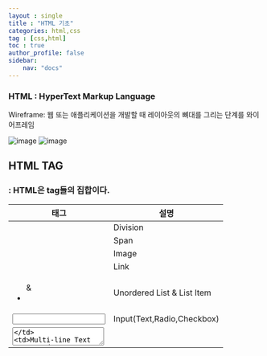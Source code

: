```yaml
---
layout : single
title : "HTML 기초"
categories: html,css
tag : [css,html]
toc : true
author_profile: false
sidebar:
    nav: "docs"
---
```





### HTML : HyperText Markup Language

Wireframe: 웹 또는 애플리케이션을 개발할 때 레이아웃의 뼈대를 그리는 단계를 와이어프레임

![image](https://github.com/quokkavely/quokkavely.github.io/assets/165968530/0dca9429-bb70-48f5-a431-5ce60b91a25f)
![image](https://github.com/quokkavely/quokkavely.github.io/assets/165968530/07ab1494-7839-4359-8a10-cc35410252fe)

## HTML TAG

### <Tag> : **HTML은 tag들의 집합이다.**

| 태그 | 설명 |
| --- | --- |
| <div> | Division |
| <span> | Span |
| <img> | Image |
| <a> | Link |
| <ul>&<li> | Unordered List & List Item |
| <input> | Input(Text,Radio,Checkbox) |
| <textarea> | Multi-line Text Input |
| <button> | Button |


### <Tag 설명>

1. **`<div>`**와 **`<span>`**
    1. div tag는 한 줄을 차지
    2. span은 컨텐츠의 크기만큼 공간을 차지
    3. 예제
        
        ```jsx
        <div>div 태그는 한 줄을 차지합니다 </div>
        <div>division 2</div>
        <span>span 태그는 컨텐츠 크기만큼 공간을 차지합니다</span>
        <span>span2</span>
        <span>span3</span>
        <div>division 3</div>
        ```
        
        ![image](https://github.com/quokkavely/quokkavely.github.io/assets/165968530/861cec9e-3621-4d30-a98a-be16e2f5c439)
        
2. **`<img>`** 이미지 삽입
    
    ```html
    <img src="http://file3.instiz.net/data/file3/2018/03/13/9/1/8/918ceef7e1f5a96b28e254e7910fc9cd.gif">
    ```
    
3. **`<input>`**
    1. 예제 1 : text
        1. <input />만 사용 시
            
            텍스트 입력하지 않았지만 커서도 들어가고 텍스트도 입력 가능
            
            ![image](https://github.com/quokkavely/quokkavely.github.io/assets/165968530/6d3c615b-3ae3-43c3-8799-b2f556ce6f2f)
            
        2. <input type="text"/> 입력 시에도 동일
        3. <input type="text" placeholder="ID"/>
            
            ![image](https://github.com/quokkavely/quokkavely.github.io/assets/165968530/dc3775d3-9f3b-4849-ad51-f96f5ed73329)
            
        4. <input id="id-input" class="input focus" type="text" placeholder="ID">
    2. 예제 2 : radio
        1. <input type=”radio”/>
            
            ![image](https://github.com/quokkavely/quokkavely.github.io/assets/165968530/4922a288-4f9d-45c3-af54-6956cb73f890)
            
        2. <input type="radio" name="choice" value="a">a
            
            ![image](https://github.com/quokkavely/quokkavely.github.io/assets/165968530/3e064e3b-9775-4bb5-bd7f-2204fda6c678)
            
    3. 예제 3 : checkbox
        1. <input type="checkbox" />
            
            ![image](https://github.com/quokkavely/quokkavely.github.io/assets/165968530/74b9f8f2-388b-4169-a33b-f51fd92c997a)
            
4. **`<a>`** : link 삽입
    
    [<a> - HTML: Hypertext Markup Language | MDN (mozilla.org)](https://developer.mozilla.org/ko/docs/Web/HTML/Element/a)
    
    ```html
    <a href="http://www.naver.com" target = "_blank">네이버</a>
    ```
    
5. button 
    1. <button id="login-button">Login</button?
    
6. <link rel=”stylesheet” href =”style.css”>
    1. `<link>` 요소의 `rel` 은 연결하고자 하는 파일의 역할이나 특징
    2. `rel` 속성에 `stylesheet`를 추가, `href` 속성에는 파일의 위치를 추가
    3. 지금 작성한 두 파일은 한 폴더 내에 있으므로 파일 이름만 입력하면 됨. 다른 폴더에 파일이 존재하는 경우, 절대 경로 또는 상대 경로를 입력해 원하는 파일을 찾아 연결할 수 있음.
    4. 해당 예제코드는 style.css 파일과 html을 연결해줌,
7. **`ol vs ul`**
    
    ol
    
    ![image](https://github.com/quokkavely/quokkavely.github.io/assets/165968530/9858d42b-66c7-4b0e-9eee-3164e747a773)
    
    li 사용시
    
    ![image](https://github.com/quokkavely/quokkavely.github.io/assets/165968530/e9140b28-8c32-4952-9d30-1ab0873dca30)
    
    ![image](https://github.com/quokkavely/quokkavely.github.io/assets/165968530/5d713404-0377-46eb-b75c-e354d2c5294e)
    
    ul=Unorderd List
    
    ![image](https://github.com/quokkavely/quokkavely.github.io/assets/165968530/3db4af9d-6dfa-49bb-bd94-beca0d52b886)
    
    li 사용
    
    ![image](https://github.com/quokkavely/quokkavely.github.io/assets/165968530/872b6ef2-a55e-4662-98f9-68fc7dd25ec5)
    
    ![image](https://github.com/quokkavely/quokkavely.github.io/assets/165968530/769e4d63-ba11-4444-a286-9a09dee4fb21)
    

**li는 단독으로 사용할 수 없고 ol과 ul의 요소 내에서 사용되어야 한다.**

### 시멘틱 요소

시멘틱 요소를 쓰지 않아도 구조는 똑같고 구현할 수 있음, 

검색엔진에 높은 점수를 받아서 사이트를 노출시키기 위함

1. **시멘틱 요소**
    1.  시멘틱 웹(semantic web)이 중시되면서 여러 시멘틱 요소(semantic element)가 새롭게 만들어짐
    2. 사용 이유
        1. 첫째, 검색 엔진이 시멘틱 요소를 더 좋아하기 때문 - 시멘틱 요소를 잘 써야 검색엔진 최적화 
        2. . 즉, 시멘틱 요소에 담긴 의미에 따라 검색 결과가 상위 노출이 결정될 수 있다
        3. 여러 개발자가 함께 작업할 때 `<div>` 요소를 탐색하는 것보다 의미 있는 코드 블록을 찾는 것이 훨씬 더 편리하기 때문
    3. 시멘틱 요소의 종류 
        1. `<article>` : 독립적이고 자체 포함된 콘텐츠를 지정
        2. `<aside>` : 본문의 주요 부분을 표시하고 남은 부분을 설명하는 요소입니다. 특별한 일이 아니면 사이드바나 광고창 등 중요하지 않은 부분에 사용
        3. `<footer>` : 일반적으로 페이지나 해당 파트의 가장 아랫부분에 위치하며, 사이트의 라이선스, 주소, 연락처 등을 넣을 때 사용
            1. 네이버 footer
                
                시멘틱을 쓰는건 아니고 footer라는 이름을 적용한 것.
                
                ![image](https://github.com/quokkavely/quokkavely.github.io/assets/165968530/48d2d667-dbdd-4134-baac-74e53721f298)
                
        4. `<header>` : 일반적으로 페이지나 해당 섹션의 가장 윗부분에 위치하며, 사이트의 제목이 보통 들어갑니다. 선택적으로 상단바나 검색창 등이 안에 들어갈 수 있음
        5. `<nav>` : 내비게이션(**nav**igation)의 약자로, 일반적으로 상단바 등 사이트를 안내하는 요소에 사용됩니다. 보통은 안에 `<ul>`을 넣어 목록 형태로 사용
        6. `<main>` : 문서의 주된 콘텐츠를 표시

### ID와 Class

1. id :고유한 (unique)한 이름을 붙일 때, css에서는 #으로 표현
2. **`class`** : 반복되는 영역을 유형별로 분류할 때, css에서는 . 으로 표현

### ID와 Class 사용하여 페이지 만들기 예제

1. **id로 이름 붙여서 스타일링 적용하기**
    1. ex) html 요소 중 하나인 <h4>에 색상 적용
        
        
        ```css
        h4 {
          color: red;
        }
        ```
        
        ![image](https://github.com/quokkavely/quokkavely.github.io/assets/165968530/8f1e0b34-fd26-4f6a-b986-2e3bc79ea1ad)
        
        ![Untitled](HTML%206aad0375fb504fb5980582c1c5b8aa98/Untitled%2016.png)
        
        1. 의도와는 다르게 navigation뿐만 아니라 aside에도 적용됨
        2. `<h4>` 요소를 정확하게 선택하기 위해서는 이 엘리먼트에 id를 붙여서 해결할 수 있음
        3. id가 있는 요소를 선택할 때는 `#`기호를 이용
        4. html에 적용
            
            ```html
            <h4 id="navigation-title">This is the navigation section.</h4>
            ```
            
        5. CSS에 적용
            
            ```css
            #navigation-title {
              color: red;
            }
            ```
            
2. **Class로 스타일을 분류하여 적용 : 하나의 class를 여러 요소에 적용**
    1.  navigation section의 자식 `<li>` 요소에 밑줄치기
        
        ```css
        li {
          text-decoration: underline;
        }
        ```
        
        1. 모든 li 요소에 밑줄 적용됨
            
            ![Untitled](HTML%206aad0375fb504fb5980582c1c5b8aa98/Untitled%2017.png)
            
    2.  navigation section의 모든 `<li>` 요소에 id를 추가하고 CSS를 적용
        
        ```html
        <!-- 잘못된 예제 -->
        <ul>
          <li id="menu-item">Home</li>
          <li id="menu-item">Mac</li>
          <li id="menu-item">iPhone</li>
          <li id="menu-item">iPad</li>
        </ul>
        ```
        
        1. **id는 문서 내에 단 하나의 요소에만 적용할 수 있는 유일한 이름**이어야 함. 따라서 이 예제는 id를 잘못 사용한 예제
    3. navigation section의 모든 `<li>` 요소에 class를 추가하고 CSS를 적용
        1. 여러 요소에 같은 스타일링을 적용하기 위해서는 class를 사용
            
            ```html
            <!-- 바른 예제 -->
            <ul>
              <li class="menu-item">Home</li>
              <li class="menu-item">Mac</li>
              <li class="menu-item">iPhone</li>
              <li class="menu-item">iPad</li>
            </ul>
            ```
            
        2. class menu-item을 선택하여 밑줄을 적용
            
            ```css
            .menu-item {
              text-decoration: underline;
            }
            ```
            
        
3. **여러 개의 class를 하나의 엘리먼트에 적용하기**
    - **요소를 만들거나, 요소에 스타일링을 적용할 때는 항상 이름과 목적이 일치하는지 확인**
    1.  하나의 요소에 여러 class를 적용하는 방법
        
        ```html
        <li class="menu-item selected">Home</li>
        ```
        
    2. 특정 클래스(selected)를 통해 요소를 스타일링하는 모습
        
        ```css
        .selected {
          font-weight: bold;
          color: #009999;
        }
        ```
        
        왜 menu-item selected가 아닌지 궁금했는데**`.menu-item selected`**는 존재하지 않는 후손 태그를 가리키는 잘못된 형태이고, **`.menu-item.selected`**나 **`.selected`**를 사용해야 함